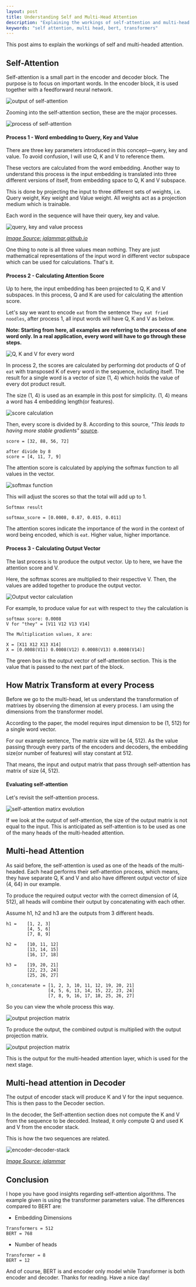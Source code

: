 ```yaml
---
layout: post
title: Understanding Self and Multi-Head Attention
description: "Explaining the workings of self-attention and multi-head attention"
keywords: "self attention, multi head, bert, transformers"
---
```


This post aims to explain the workings of self and multi-headed attention.


## Self-Attention

Self-attention is a small part in the encoder and decoder block. The purpose is to focus on important words. In the encoder block, it is used together with a feedforward neural network.

![output of self-attention](/assets/images/self-attention-input-output.png)

Zooming into the self-attention section, these are the major processes.

![process of self-attention](/assets/images/self-attention-process.png)


#### Process 1 - Word embedding to Query, Key and Value

There are three key parameters introduced in this concept—query, key and value. To avoid confusion, I will use Q, K and V to reference them.

These vectors are calculated from the word embedding. Another way to understand this process is the input embedding is translated into three different versions of itself, from embedding space to Q, K and V subspace.

This is done by projecting the input to three different sets of weights, i.e. Query weight, Key weight and Value weight. All weights act as a projection medium which is trainable. 

Each word in the sequence will have their query, key and value. 

![query, key and value process](/assets/images/transformer_self_attention_vec.png)

[*Image Source: jalammar.github.io*](https://jalammar.github.io/illustrated-transformer/)

One thing to note is all three values mean nothing. They are just mathematical representations of the input word in different vector subspace which can be used for calculations. That's it.


#### Process 2 - Calculating Attention Score

Up to here, the input embedding has been projected to Q, K and V subspaces. In this process, Q and K are used for calculating the attention score. 

Let's say we want to encode ```eat``` from the sentence ```They eat fried noodles```, after process 1, all input words will have Q, K and V as below.

__Note: Starting from here, all examples are referring to the process of one word only. In a real application, every word will have to go through these steps.__

![Q, K and V for every word](/assets/images/qkv_result.png)

In process 2, the scores are calculated by performing dot products of Q of ```eat``` with transposed K of every word in the sequence, including itself. The result for a single word is a vector of size (1, 4) which holds the value of every dot product result.

The size (1, 4) is used as an example in this post for simplicity. (1, 4) means a word has 4 embedding length(or features). 

![score calculation](/assets/images/score_calculation.png)

Then, every score is divided by 8. According to this source, *"This leads to having more stable gradients"* [source](https://jalammar.github.io/illustrated-transformer/). 

```
score = [32, 88, 56, 72]

after divide by 8
score = [4, 11, 7, 9]
```
The attention score is calculated by applying the softmax function to all values in the vector.

![softmax function](/assets/images/softmax_function.png)

This will adjust the scores so that the total will add up to 1.

```
Softmax result

softmax_score = [0.0008, 0.87, 0.015, 0.011]

```
The attention scores indicate the importance of the word in the context of word being encoded, which is ```eat```. Higher value, higher importance.


#### Process 3 - Calculating Output Vector

The last process is to produce the output vector. Up to here, we have the attention score and V. 

Here, the softmax scores are multiplied to their respective V. Then, the values are added together to produce the output vector. 

![Output vector calculation](/assets/images/attention_score.png)

For example, to produce value for ```eat``` with respect to ```they``` the calculation is

```
softmax score: 0.0008
V for "they" = [V11 V12 V13 V14]

The Multiplication values, X are:

X = [X11 X12 X13 X14]
X = [0.0008(V11) 0.0008(V12) 0.0008(V13) 0.0008(V14)]
```

The green box is the output vector of self-attention section. This is the value that is passed to the next part of the block.


## How Matrix Transform at every Process

Before we go to the multi-head, let us understand the transformation of matrixes by observing the dimension at every process. I am using the dimensions from the transformer model.

According to the paper, the model requires input dimension to be (1, 512) for a single word vector. 

For our example sentence, The matrix size will be (4, 512). As the value passing through every parts of the encoders and decoders, the embedding size(or number of features) will stay constant at 512.

That means, the input and output matrix that pass through self-attention has matrix of size (4, 512).


#### Evaluating self-attention

Let's revisit the self-attention process.

![self-attention matirx evolution](/assets/images/self-attention-evolution.png)

If we look at the output of self-attention, the size of the output matrix is not equal to the input. This is anticipated as self-attention is to be used as one of the many heads of the multi-headed attention.


## Multi-head Attention

As said before, the self-attention is used as one of the heads of the multi-headed. Each head performs their self-attention process, which means, they have separate Q, K and V and also have different output vector of size (4, 64) in our example.

To produce the required output vector with the correct dimension of (4, 512), all heads will combine their output by concatenating with each other.

Assume h1, h2 and h3 are the outputs from 3 different heads.

```
h1 =    [1, 2, 3]    
        [4, 5, 6]
        [7, 8, 9]

h2 =    [10, 11, 12]
        [13, 14, 15]
        [16, 17, 18]

h3 =    [19, 20, 21]
        [22, 23, 24]
        [25, 26, 27]

h_concatenate = [1, 2, 3, 10, 11, 12, 19, 20, 21]    
                [4, 5, 6, 13, 14, 15, 22, 23, 24]
                [7, 8, 9, 16, 17, 18, 25, 26, 27]
```

So you can view the whole process this way.

![output projection matrix](/assets/images/multi-head-evolution.png)

To produce the output, the combined output is multiplied with the output projection matrix.

![output projection matrix](/assets/images/output-projection-matrix.png)

This is the output for the multi-headed attention layer, which is used for the next stage.

## Multi-head attention in Decoder

The output of encoder stack will produce K and V for the input sequence. This is then pass to the Decoder section. 

In the decoder, the Self-attention section does not compute the K and V from the sequence to be decoded. Instead, it only compute Q and used K and V from the encoder stack.

This is how the two sequences are related.

![encoder-decoder-stack](/assets/images/transformer_decoding_2.gif)

[*Image Source: jalammar*](https://jalammar.github.io/images/t/transformer_decoding_2.gif)

## Conclusion

I hope you have good insights regarding self-attention algorithms. The example given is using the transformer parameters value. The differences compared to BERT are:

- Embedding Dimensions
```
Transformers = 512
BERT = 768
```
- Number of heads
```
Transformer = 8
BERT = 12
```
And of course, BERT is and encoder only model while Transformer is both encoder and decoder. Thanks for reading. Have a nice day!
